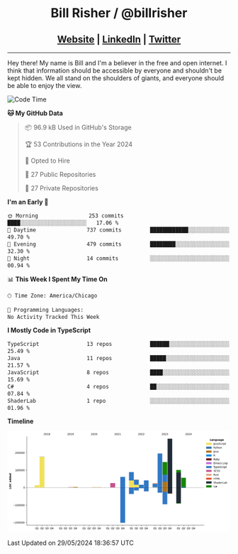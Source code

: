 
<h1 align="center">
    Bill Risher / @billrisher <br />
</h1>
<h2 align="center">
    <a href="https://billrisher.com">Website</a> | <a href="https://linkedin.com/in/william-risher">LinkedIn</a> | <a href="https://twitter.com/billrisher_">Twitter</a> 
 </h2>

---

Hey there! My name is Bill and I'm a believer in the free and open internet. 
I think that information should be accessible by everyone and shouldn't be kept hidden. 
We all stand on the shoulders of giants, and everyone should be able to enjoy the view.

<!--START_SECTION:waka-->
![Code Time](http://img.shields.io/badge/Code%20Time-232%20hrs%2046%20mins-blue)

**🐱 My GitHub Data** 

> 📦 96.9 kB Used in GitHub's Storage 
 > 
> 🏆 53 Contributions in the Year 2024
 > 
> 💼 Opted to Hire
 > 
> 📜 27 Public Repositories 
 > 
> 🔑 27 Private Repositories 
 > 
**I'm an Early 🐤** 

```text
🌞 Morning                253 commits         ████░░░░░░░░░░░░░░░░░░░░░   17.06 % 
🌆 Daytime                737 commits         ████████████░░░░░░░░░░░░░   49.70 % 
🌃 Evening                479 commits         ████████░░░░░░░░░░░░░░░░░   32.30 % 
🌙 Night                  14 commits          ░░░░░░░░░░░░░░░░░░░░░░░░░   00.94 % 
```


📊 **This Week I Spent My Time On** 

```text
🕑︎ Time Zone: America/Chicago

💬 Programming Languages: 
No Activity Tracked This Week
```

**I Mostly Code in TypeScript** 

```text
TypeScript               13 repos            ██████░░░░░░░░░░░░░░░░░░░   25.49 % 
Java                     11 repos            █████░░░░░░░░░░░░░░░░░░░░   21.57 % 
JavaScript               8 repos             ████░░░░░░░░░░░░░░░░░░░░░   15.69 % 
C#                       4 repos             ██░░░░░░░░░░░░░░░░░░░░░░░   07.84 % 
ShaderLab                1 repo              ░░░░░░░░░░░░░░░░░░░░░░░░░   01.96 % 
```



**Timeline**

![Lines of Code chart](https://raw.githubusercontent.com/billrisher/billrisher/main/assets/bar_graph.png)


 Last Updated on 29/05/2024 18:36:57 UTC
<!--END_SECTION:waka-->
